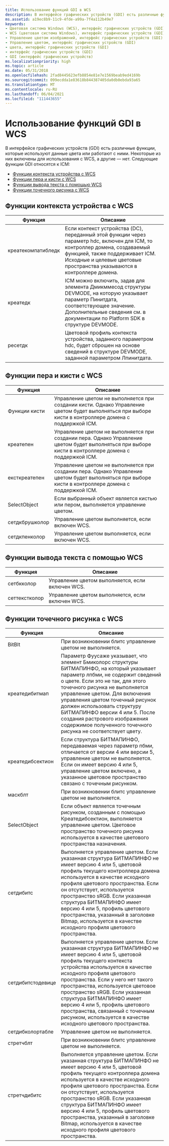 ```yaml
---
title: Использование функций GDI в WCS
description: В интерфейсе графических устройств (GDI) есть различные функции, которые используют данные цвета или работают с ними.
ms.assetid: a19ec8b9-11c9-4fde-a99a-7f4a112b49e7
keywords:
- Цветовая система Windows (WCS), интерфейс графических устройств (GDI)
- WCS (цветовая система Windows), интерфейс графических устройств (GDI)
- Управление цветом изображений, интерфейс графических устройств (GDI)
- Управление цветом, интерфейс графических устройств (GDI)
- цвета, интерфейс графических устройств (GDI)
- интерфейс графических устройств (GDI)
- GDI (интерфейс графических устройств)
ms.localizationpriority: high
ms.topic: article
ms.date: 05/31/2018
ms.openlocfilehash: 2fad8445623efb8854e81e7e1569beab9ed4169b
ms.sourcegitcommit: 099ecdda1e83618b844387405da0db0ebda93a65
ms.translationtype: MT
ms.contentlocale: ru-RU
ms.lasthandoff: 06/04/2021
ms.locfileid: "111443655"
---
```

# <a name="using-gdi-functions-with-wcs"></a>Использование функций GDI в WCS

В интерфейсе графических устройств (GDI) есть различные функции, которые используют данные цвета или работают с ними. Некоторые из них включены для использования с WCS, а другие — нет. Следующие функции GDI относятся к ICM:

-   [Функции контекста устройства с WCS](#device-context-functions-with-wcs)
-   [Функции пера и кисти с WCS](#pen-and-brush-functions-with-wcs)
-   [Функции вывода текста с помощью WCS](#text-output-functions-with-wcs)
-   [Функции точечного рисунка с WCS](#bitmap-functions-with-wcs)

## <a name="device-context-functions-with-wcs"></a>Функции контекста устройства с WCS



|    Функция                |   Описание                                                                                                                                                                                                                              |
|--------------------|---------------------------------------------------------------------------------------------------------------------------------------------------------------------------------------------------------------------------------|
| креатекомпатибледк | Если контекст устройства (DC), переданный этой функции через параметр hdc, включен для ICM, то контроллер домена, создаваемый функцией, также поддерживает ICM. Исходные и целевые цветовые пространства указываются в контроллере домена. |
| креатедк           | ICM можно включить, задав для элемента Дмикммесод структуры DEVMODE, на которую указывает параметр Пинитдата, соответствующее значение. Дополнительные сведения см. в документации по Platform SDK в структуре DEVMODE.  |
| ресетдк            | Цветовой профиль контекста устройства, заданного параметром hdc, будет сброшен на основе сведений в структуре DEVMODE, заданной параметром Лпинитдата.                                                   |



 

## <a name="pen-and-brush-functions-with-wcs"></a>Функции пера и кисти с WCS



|    Функция                |   Описание                                                                                                                                                                                                                              |
|-----------------|-----------------------------------------------------------------------------------------------------------------------------------------------|
| Функции кисти | Управление цветом не выполняется при создании кисти. Однако Управление цветом будет выполняться при выборе кисти в контроллере домена с поддержкой ICM. |
| креатепен       | Управление цветом не выполняется при создании пера. Однако Управление цветом будет выполняться при выборе кисти в контроллере домена с поддержкой ICM.   |
| ексткреатепен    | Управление цветом не выполняется при создании пера. Однако Управление цветом будет выполняться при выборе кисти в контроллере домена с поддержкой ICM.   |
| SelectObject    | Если выбранный объект является кистью или пером, выполняется управление цветом.                                                              |
| сетдкбрушколор | Управление цветом выполняется, если включен WCS.                                                                                              |
| сетдкпенколор   | Управление цветом выполняется, если включен WCS.                                                                                              |



 

## <a name="text-output-functions-with-wcs"></a>Функции вывода текста с помощью WCS



|    Функция                |   Описание                                                                                                                                                                                                                              |
|--------------|--------------------------------------------------|
| сетбкколор   | Управление цветом выполняется, если включен WCS. |
| сеттекстколор | Управление цветом выполняется, если включен WCS. |



 

## <a name="bitmap-functions-with-wcs"></a>Функции точечного рисунка с WCS



|    Функция                |   Описание                                                                                                                                                                                                                              |
|-------------------|------------------------------------------------------------------------------------------------------------------------------------------------------------------------------------------------------------------------------------------------------------------------------------------------------------------------------------------------------------------------------------------------------------------------------------------------|
| BitBlt            | При возникновении блитс управление цветом не выполняется.                                                                                                                                                                                                                                                                                                                                                                                             |
| креатедибитмап    | Параметр Фуусаже указывает, что элемент Бмиколорс структуры БИТМАПИНФО, на который указывает параметр лпбми, не содержит сведений о цвете. Если это не так, для этого точечного рисунка не выполняется управление цветом. Для включения управления цветом точечный рисунок должен использовать структуру БИТМАПИНФО версии 4 или 5. После создания растрового изображения содержимое полученного точечного рисунка не соответствует цвету. |
| креатедибсектион  | Если структура БИТМАПИНФО, передаваемая через параметр пбми, отличается от версии 4 или версии 5, управление цветом не выполняется. Если он имеет версию 4 или 5, управление цветом включено, а указанное цветовое пространство связано с точечным рисунком.                                                                                                                                                                                                   |
| маскблт           | При возникновении блитс управление цветом не выполняется.                                                                                                                                                                                                                                                                                                                                                                                             |
| SelectObject      | Если объект является точечным рисунком, созданным с помощью Креатедибсектион, выполняется управление цветом. Цветовое пространство точечного рисунка используется в качестве цветового пространства назначения.                                                                                                                                                                                                                                                                                       |
| сетдибитс         | Выполняется управление цветом. Если указанная структура БИТМАПИНФО не имеет версию 4 или 5, цветовой профиль текущего контроллера домена используется в качестве исходного профиля цветового пространства. Если он отсутствует, используется пространство sRGB. Если указанная структура БИТМАПИНФО имеет версию 4 или 5, профиль цветового пространства, указанный в заголовке Bitmap, используется в качестве исходного профиля цветового пространства.                                         |
| сетдибитстодевице | Выполняется управление цветом. Если указанная структура БИТМАПИНФО не имеет версию 4 или 5, цветовой профиль текущего контекста устройства используется в качестве исходного профиля цветового пространства. Если у него нет такого пространства, используется цветовое пространство sRGB. Если указанная структура БИТМАПИНФО имеет версию 4 или 5, профиль цветового пространства, связанный с точечным рисунком, используется в качестве исходного цветового пространства.                                    |
| сетдибколортабле  | Управление цветом не выполняется.                                                                                                                                                                                                                                                                                                                                                                                                              |
| стретчблт        | При возникновении блитс управление цветом не выполняется.                                                                                                                                                                                                                                                                                                                                                                                             |
| стретчдибитс     | Выполняется управление цветом. Если указанная структура БИТМАПИНФО не имеет версию 4 или 5, цветовой профиль текущего контроллера домена используется в качестве исходного профиля цветового пространства. Если он отсутствует, используется пространство sRGB. Если указанная структура БИТМАПИНФО имеет версию 4 или 5, профиль цветового пространства, указанный в заголовке Bitmap, используется в качестве исходного профиля цветового пространства.                                         |



 

 

 




